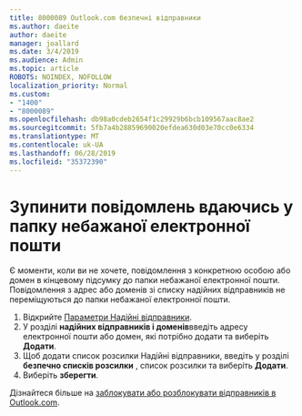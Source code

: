 ```yaml
---
title: 8000089 Outlook.com безпечні відправники
ms.author: daeite
author: daeite
manager: joallard
ms.date: 3/4/2019
ms.audience: Admin
ms.topic: article
ROBOTS: NOINDEX, NOFOLLOW
localization_priority: Normal
ms.custom:
- "1400"
- "8000089"
ms.openlocfilehash: db98a0cdeb2654f1c29929b6bcb109567aac8ae2
ms.sourcegitcommit: 5fb7a4b28859690020efdea630d03e70cc0e6334
ms.translationtype: MT
ms.contentlocale: uk-UA
ms.lasthandoff: 06/28/2019
ms.locfileid: "35372390"
---
```

# <a name="stop-messages-from-going-into-your-junk-email-folder"></a>Зупинити повідомлень вдаючись у папку небажаної електронної пошти

Є моменти, коли ви не хочете, повідомлення з конкретною особою або домен в кінцевому підсумку до папки небажаної електронної пошти. Повідомлення з адрес або доменів зі списку надійних відправників не переміщуються до папки небажаної електронної пошти.

1. Відкрийте [Параметри Надійні відправники](https://go.microsoft.com/fwlink/?linkid=2035804).
2. У розділі **надійних відправників і доменів**введіть адресу електронної пошти або домен, які потрібно додати та виберіть **Додати**.
3. Щоб додати список розсилки Надійні відправники, введіть у розділі **безпечно списків розсилки** , список розсилки та виберіть **Додати**.
4. Виберіть **зберегти**.

Дізнайтеся більше на [заблокувати або розблокувати відправників в Outlook.com](https://support.office.com/article/afba1c94-77bb-4f50-8b85-057cf52f4d5e).